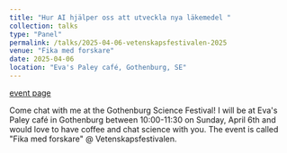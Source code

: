 ```yaml
---
title: "Hur AI hjälper oss att utveckla nya läkemedel "
collection: talks
type: "Panel"
permalink: /talks/2025-04-06-vetenskapsfestivalen-2025
venue: "Fika med forskare"
date: 2025-04-06
location: "Eva's Paley café, Gothenburg, SE"
---
```


[event page](https://www.vetenskapsfestivalen.se/for-alla/fika-med-forskare/6820/#single-event-description)

Come chat with me at the Gothenburg Science Festival! I will be at Eva&apos;s Paley café in Gothenburg between 10:00-11:30 on Sunday, April 6th and would love to have coffee and chat science with you. The event is called &quot;Fika med forskare&quot; @ Vetenskapsfestivalen.
